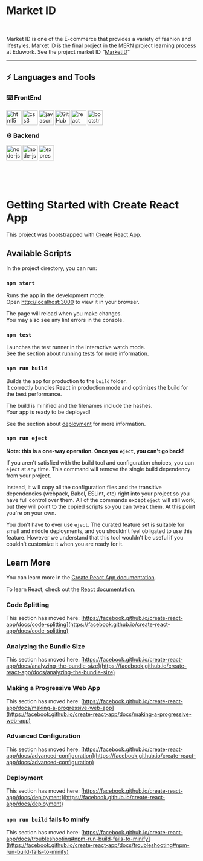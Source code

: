 # Market ID

<br />

Market ID is one of the E-commerce that provides a variety of fashion and lifestyles. Market ID is the final project in the MERN project learning process at Eduwork.
See the project market ID "<a href='https://market-id-fe-ten.vercel.app/'>MarketID</a>"


---


## ⚡ Languages and Tools


### ⌨️  FrontEnd

<img align="left" alt="html5" width="40px" src="https://cdn.jsdelivr.net/gh/devicons/devicon/icons/html5/html5-original.svg" />
<img align="left" alt="css3" width="40px" src="https://cdn.jsdelivr.net/gh/devicons/devicon/icons/css3/css3-original.svg" />
<img align="left" alt="javascript" width="40px" src="https://cdn.jsdelivr.net/gh/devicons/devicon/icons/javascript/javascript-original.svg" />
<img align="left" alt="GitHub" width="40px" src="https://cdn.jsdelivr.net/gh/devicons/devicon/icons/github/github-original.svg" />
<img align="left" alt="react" width="40px" src="https://cdn.jsdelivr.net/gh/devicons/devicon/icons/react/react-original.svg" />
<img align="left" alt="bootstrap" width="40px" src="https://cdn.jsdelivr.net/gh/devicons/devicon/icons/bootstrap/bootstrap-original.svg" />

<br />
<br />

### ⚙  Backend

<img align="left" alt="node-js" width="40px" src="https://cdn.jsdelivr.net/gh/devicons/devicon/icons/nodejs/nodejs-original.svg" />
<img align="left" alt="node-js" width="40px" src="https://cdn.jsdelivr.net/gh/devicons/devicon/icons/mongodb/mongodb-original-wordmark.svg" />
<img align="left" alt="express" width="40px" src="https://cdn.jsdelivr.net/gh/devicons/devicon/icons/express/express-original.svg" />


<br />
<br />
<br />
<br />
<br />
<br />


# Getting Started with Create React App

This project was bootstrapped with [Create React App](https://github.com/facebook/create-react-app).

## Available Scripts

In the project directory, you can run:

### `npm start`

Runs the app in the development mode.\
Open [http://localhost:3000](http://localhost:3000) to view it in your browser.

The page will reload when you make changes.\
You may also see any lint errors in the console.

### `npm test`

Launches the test runner in the interactive watch mode.\
See the section about [running tests](https://facebook.github.io/create-react-app/docs/running-tests) for more information.

### `npm run build`

Builds the app for production to the `build` folder.\
It correctly bundles React in production mode and optimizes the build for the best performance.

The build is minified and the filenames include the hashes.\
Your app is ready to be deployed!

See the section about [deployment](https://facebook.github.io/create-react-app/docs/deployment) for more information.

### `npm run eject`

**Note: this is a one-way operation. Once you `eject`, you can't go back!**

If you aren't satisfied with the build tool and configuration choices, you can `eject` at any time. This command will remove the single build dependency from your project.

Instead, it will copy all the configuration files and the transitive dependencies (webpack, Babel, ESLint, etc) right into your project so you have full control over them. All of the commands except `eject` will still work, but they will point to the copied scripts so you can tweak them. At this point you're on your own.

You don't have to ever use `eject`. The curated feature set is suitable for small and middle deployments, and you shouldn't feel obligated to use this feature. However we understand that this tool wouldn't be useful if you couldn't customize it when you are ready for it.

## Learn More

You can learn more in the [Create React App documentation](https://facebook.github.io/create-react-app/docs/getting-started).

To learn React, check out the [React documentation](https://reactjs.org/).

### Code Splitting

This section has moved here: [https://facebook.github.io/create-react-app/docs/code-splitting](https://facebook.github.io/create-react-app/docs/code-splitting)

### Analyzing the Bundle Size

This section has moved here: [https://facebook.github.io/create-react-app/docs/analyzing-the-bundle-size](https://facebook.github.io/create-react-app/docs/analyzing-the-bundle-size)

### Making a Progressive Web App

This section has moved here: [https://facebook.github.io/create-react-app/docs/making-a-progressive-web-app](https://facebook.github.io/create-react-app/docs/making-a-progressive-web-app)

### Advanced Configuration

This section has moved here: [https://facebook.github.io/create-react-app/docs/advanced-configuration](https://facebook.github.io/create-react-app/docs/advanced-configuration)

### Deployment

This section has moved here: [https://facebook.github.io/create-react-app/docs/deployment](https://facebook.github.io/create-react-app/docs/deployment)

### `npm run build` fails to minify

This section has moved here: [https://facebook.github.io/create-react-app/docs/troubleshooting#npm-run-build-fails-to-minify](https://facebook.github.io/create-react-app/docs/troubleshooting#npm-run-build-fails-to-minify)

